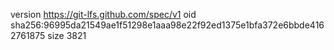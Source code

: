 version https://git-lfs.github.com/spec/v1
oid sha256:96995da21549ae1f51298e1aaa98e22f92ed1375e1bfa372e6bbde4162761875
size 3821
